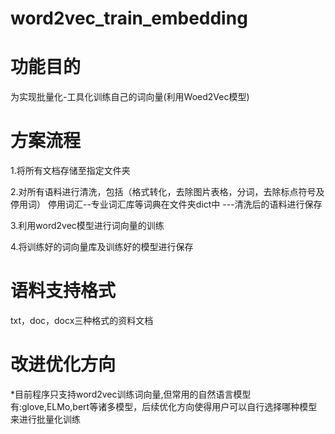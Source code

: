 # word2vec_train_embedding

# 功能目的

为实现批量化-工具化训练自己的词向量(利用Woed2Vec模型)

# 方案流程

1.将所有文档存储至指定文件夹

2.对所有语料进行清洗，包括（格式转化，去除图片表格，分词，去除标点符号及停用词）
停用词汇--专业词汇库等词典在文件夹dict中
  ---清洗后的语料进行保存

3.利用word2vec模型进行词向量的训练

4.将训练好的词向量库及训练好的模型进行保存

# 语料支持格式

txt，doc，docx三种格式的资料文档

# 改进优化方向

*目前程序只支持word2vec训练词向量,但常用的自然语言模型有:glove,ELMo,bert等诸多模型，后续优化方向使得用户可以自行选择哪种模型来进行批量化训练
